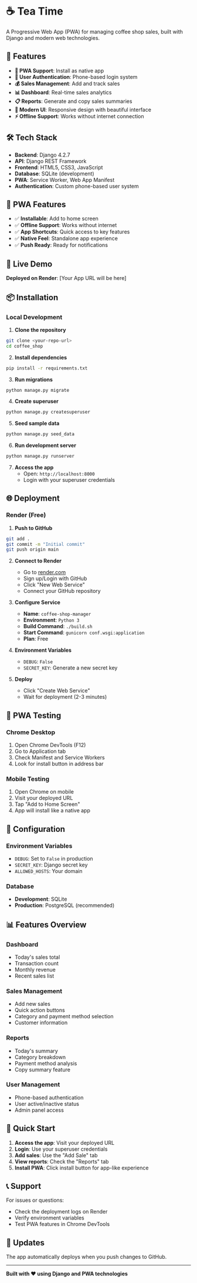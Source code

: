 # ☕ Tea Time

A Progressive Web App (PWA) for managing coffee shop sales, built with Django and modern web technologies.

## 🚀 Features

- **📱 PWA Support**: Install as native app
- **🔐 User Authentication**: Phone-based login system
- **💰 Sales Management**: Add and track sales
- **📊 Dashboard**: Real-time sales analytics
- **📋 Reports**: Generate and copy sales summaries
- **🎨 Modern UI**: Responsive design with beautiful interface
- **⚡ Offline Support**: Works without internet connection

## 🛠️ Tech Stack

- **Backend**: Django 4.2.7
- **API**: Django REST Framework
- **Frontend**: HTML5, CSS3, JavaScript
- **Database**: SQLite (development)
- **PWA**: Service Worker, Web App Manifest
- **Authentication**: Custom phone-based user system

## 📱 PWA Features

- ✅ **Installable**: Add to home screen
- ✅ **Offline Support**: Works without internet
- ✅ **App Shortcuts**: Quick access to key features
- ✅ **Native Feel**: Standalone app experience
- ✅ **Push Ready**: Ready for notifications

## 🚀 Live Demo

**Deployed on Render**: [Your App URL will be here]

## 📦 Installation

### Local Development

1. **Clone the repository**
```bash
git clone <your-repo-url>
cd coffee_shop
```

2. **Install dependencies**
```bash
pip install -r requirements.txt
```

3. **Run migrations**
```bash
python manage.py migrate
```

4. **Create superuser**
```bash
python manage.py createsuperuser
```

5. **Seed sample data**
```bash
python manage.py seed_data
```

6. **Run development server**
```bash
python manage.py runserver
```

7. **Access the app**
   - Open: `http://localhost:8000`
   - Login with your superuser credentials

## 🌐 Deployment

### Render (Free)

1. **Push to GitHub**
```bash
git add .
git commit -m "Initial commit"
git push origin main
```

2. **Connect to Render**
   - Go to [render.com](https://render.com)
   - Sign up/Login with GitHub
   - Click "New Web Service"
   - Connect your GitHub repository

3. **Configure Service**
   - **Name**: `coffee-shop-manager`
   - **Environment**: `Python 3`
   - **Build Command**: `./build.sh`
   - **Start Command**: `gunicorn conf.wsgi:application`
   - **Plan**: Free

4. **Environment Variables**
   - `DEBUG`: `False`
   - `SECRET_KEY`: Generate a new secret key

5. **Deploy**
   - Click "Create Web Service"
   - Wait for deployment (2-3 minutes)

## 📱 PWA Testing

### Chrome Desktop
1. Open Chrome DevTools (F12)
2. Go to Application tab
3. Check Manifest and Service Workers
4. Look for install button in address bar

### Mobile Testing
1. Open Chrome on mobile
2. Visit your deployed URL
3. Tap "Add to Home Screen"
4. App will install like a native app

## 🔧 Configuration

### Environment Variables
- `DEBUG`: Set to `False` in production
- `SECRET_KEY`: Django secret key
- `ALLOWED_HOSTS`: Your domain

### Database
- **Development**: SQLite
- **Production**: PostgreSQL (recommended)

## 📊 Features Overview

### Dashboard
- Today's sales total
- Transaction count
- Monthly revenue
- Recent sales list

### Sales Management
- Add new sales
- Quick action buttons
- Category and payment method selection
- Customer information

### Reports
- Today's summary
- Category breakdown
- Payment method analysis
- Copy summary feature

### User Management
- Phone-based authentication
- User active/inactive status
- Admin panel access

## 🎯 Quick Start

1. **Access the app**: Visit your deployed URL
2. **Login**: Use your superuser credentials
3. **Add sales**: Use the "Add Sale" tab
4. **View reports**: Check the "Reports" tab
5. **Install PWA**: Click install button for app-like experience

## 📞 Support

For issues or questions:
- Check the deployment logs on Render
- Verify environment variables
- Test PWA features in Chrome DevTools

## 🔄 Updates

The app automatically deploys when you push changes to GitHub.

---

**Built with ❤️ using Django and PWA technologies**